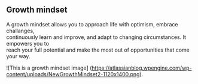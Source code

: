 ## Growth mindset

A growth mindset allows you to approach life with optimism, embrace challanges,  
continuously learn and improve, and adapt to changing circumstances. It empowers you to  
reach your full potential and make the most out of opportunities that come your way.

![This is a growth mindset image] (https://atlassianblog.wpengine.com/wp-content/uploads/NewGrowthMindset2-1120x1400.png).
